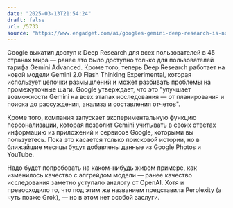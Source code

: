 ```yaml
---
date: "2025-03-13T21:54:24"
draft: false
url: /5733
source: "https://www.engadget.com/ai/googles-gemini-deep-research-is-now-available-to-everyone-160043485.html"
---
```


Google выкатил доступ к Deep Research для всех пользователей в 45 странах мира — ранее это было доступно только для пользователей тарифа Gemini Advanced. Кроме того, теперь Deep Research работает на новой модели Gemini 2.0 Flash Thinking Experimental, которая использует цепочки размышлений и может разбивать проблемы на промежуточные шаги. Google утверждает, что это "улучшает возможности Gemini на всех этапах исследования — от планирования и поиска до рассуждения, анализа и составления отчетов".

Кроме того, компания запускает экспериментальную функцию персонализации, которая позволит Gemini учитывать в своих ответах информацию из приложений и сервисов Google, которыми вы пользуетесь. Пока это касается только поисковой истории, но в ближайшие месяцы будут добавлены данные из Google Photos и YouTube.

Надо будет попробовать на каком-нибудь живом примере, как изменилось качество с апгрейдом модели — ранее качество исследования заметно уступало аналогу от OpenAI. Хотя и превосходило то, что под этим же названием представила Perplexity (а чуть позже Grok), — но в этом нет особой заслуги.